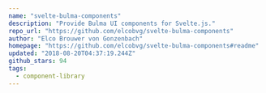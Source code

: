 ```yaml
---
name: "svelte-bulma-components"
description: "Provide Bulma UI components for Svelte.js."
repo_url: "https://github.com/elcobvg/svelte-bulma-components"
author: "Elco Brouwer von Gonzenbach"
homepage: "https://github.com/elcobvg/svelte-bulma-components#readme"
updated: "2018-08-20T04:37:19.244Z"
github_stars: 94
tags: 
  - component-library
---
```

